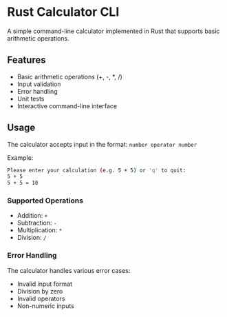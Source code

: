 # Rust Calculator CLI

A simple command-line calculator implemented in Rust that supports basic arithmetic operations.

## Features

- Basic arithmetic operations (+, -, *, /)
- Input validation
- Error handling
- Unit tests
- Interactive command-line interface

## Usage

The calculator accepts input in the format: `number operator number`

Example:
```bash
Please enter your calculation (e.g. 5 + 5) or 'q' to quit:
5 + 5
5 + 5 = 10
```

### Supported Operations

- Addition: `+`
- Subtraction: `-`
- Multiplication: `*`
- Division: `/`

### Error Handling

The calculator handles various error cases:
- Invalid input format
- Division by zero
- Invalid operators
- Non-numeric inputs
